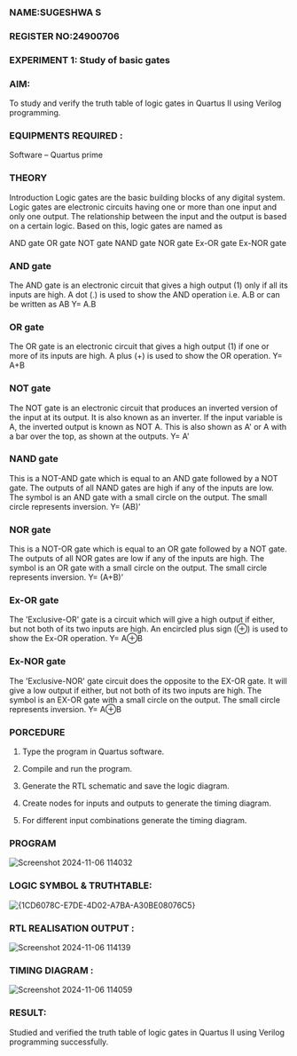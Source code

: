 ### NAME:SUGESHWA S
### REGISTER NO:24900706
### EXPERIMENT 1: Study of basic gates

### AIM: 

To study and verify the truth table of logic gates in Quartus II using Verilog programming.

### EQUIPMENTS REQUIRED :

Software – Quartus prime 

### THEORY

Introduction Logic gates are the basic building blocks of any digital system. Logic gates are electronic circuits having one or more than one input and only one output. The relationship between the input and the output is based on a certain logic. Based on this, logic gates are named as

AND gate OR gate NOT gate NAND gate NOR gate Ex-OR gate Ex-NOR gate

### AND gate

The AND gate is an electronic circuit that gives a high output (1) only if all its inputs are high. A dot (.) is used to show the AND operation i.e. A.B or can be written as AB
Y= A.B

### OR gate

The OR gate is an electronic circuit that gives a high output (1) if one or more of its inputs are high. A plus (+) is used to show the OR operation.
Y= A+B

### NOT gate

The NOT gate is an electronic circuit that produces an inverted version of the input at its output. It is also known as an inverter. If the input variable is A, the inverted output is known as NOT A. This is also shown as A' or A with a bar over the top, as shown at the outputs.
Y= A'

### NAND gate

This is a NOT-AND gate which is equal to an AND gate followed by a NOT gate. The outputs of all NAND gates are high if any of the inputs are low. The symbol is an AND gate with a small circle on the output. The small circle represents inversion.
Y= (AB)’

### NOR gate

This is a NOT-OR gate which is equal to an OR gate followed by a NOT gate. The outputs of all NOR gates are low if any of the inputs are high. The symbol is an OR gate with a small circle on the output. The small circle represents inversion.
Y= (A+B)’

### Ex-OR gate

The 'Exclusive-OR' gate is a circuit which will give a high output if either, but not both of its two inputs are high. An encircled plus sign (⊕) is used to show the Ex-OR operation.
Y= A⊕B

### Ex-NOR gate

The 'Exclusive-NOR' gate circuit does the opposite to the EX-OR gate. It will give a low output if either, but not both of its two inputs are high. The symbol is an EX-OR gate with a small circle on the output. The small circle represents inversion.
Y= A⊕B

### PORCEDURE

1.	Type the program in Quartus software.

2.	Compile and run the program.

3.	Generate the RTL schematic and save the logic diagram.

4.	Create nodes for inputs and outputs to generate the timing diagram.

5.	For different input combinations generate the timing diagram.


### PROGRAM

 ![Screenshot 2024-11-06 114032](https://github.com/user-attachments/assets/d91a0d90-25f2-4b78-8c30-6244c422e0c2)

 
### LOGIC SYMBOL & TRUTHTABLE:
![{1CD6078C-E7DE-4D02-A7BA-A30BE08076C5}](https://github.com/user-attachments/assets/f8bde793-d8fd-45fb-9772-aa5e8ce9b289)


### RTL REALISATION OUTPUT :
 ![Screenshot 2024-11-06 114139](https://github.com/user-attachments/assets/892aa79c-714e-4500-8707-b95e1cf41d96)


### TIMING DIAGRAM :
![Screenshot 2024-11-06 114059](https://github.com/user-attachments/assets/8ed62a57-740b-4068-8d41-04902f211da2)


### RESULT:
Studied and verified the truth table of logic gates in Quartus II using Verilog programming
successfully.


